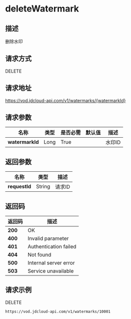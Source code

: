 # deleteWatermark


## 描述
删除水印

## 请求方式
DELETE

## 请求地址
https://vod.jdcloud-api.com/v1/watermarks/{watermarkId}


## 请求参数
|名称|类型|是否必需|默认值|描述|
|---|---|---|---|---|
|**watermarkId**|Long|True| |水印ID|


## 返回参数
|名称|类型|描述|
|---|---|---|
|**requestId**|String|请求ID|


## 返回码
|返回码|描述|
|---|---|
|**200**|OK|
|**400**|Invalid parameter|
|**401**|Authentication failed|
|**404**|Not found|
|**500**|Internal server error|
|**503**|Service unavailable|

## 请求示例
DELETE
```
https://vod.jdcloud-api.com/v1/watermarks/10001

```
